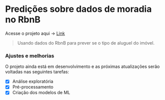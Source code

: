 # Predições sobre dados de moradia no RbnB 
Acesse o projeto aqui -> [Link](https://github.com/matheussrf/Data-Science/blob/main/ML%20em%20dados%20do%20RbnB/ML%20em%20dados%20do%20RbnB.ipynb)


> Usando dados do RbnB para prever se o tipo de aluguel do imóvel.

### Ajustes e melhorias

O projeto ainda está em desenvolvimento e as próximas atualizações serão voltadas nas seguintes tarefas:

- [x] Análise exploratória
- [x] Pré-processamento 
- [x] Criação dos modelos de ML 
